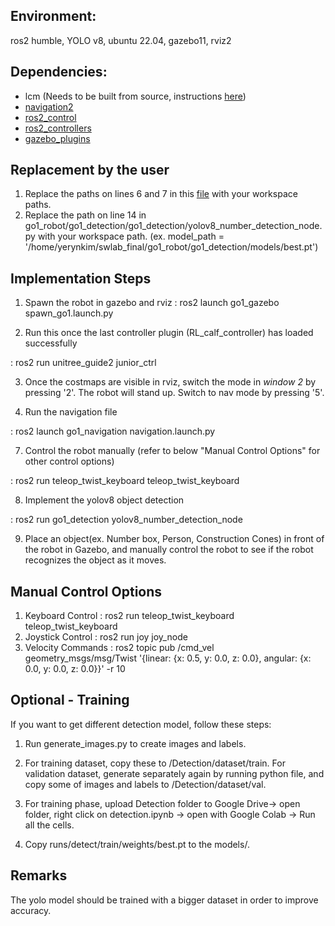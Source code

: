 ## Environment:
ros2 humble, YOLO v8, ubuntu 22.04, gazebo11, rviz2


## Dependencies:
- lcm (Needs to be built from source, instructions [here](https://lcm-proj.github.io/lcm/))
- [navigation2](https://github.com/ros-navigation/navigation2)
- [ros2_control](https://github.com/ros-controls/ros2_control)
- [ros2_controllers](https://github.com/ros-controls/ros2_controllers)
- [gazebo_plugins](https://github.com/ros-simulation/gazebo_ros_pkgs/tree/ros2/gazebo_plugins)

## Replacement by the user

1. Replace the paths on lines 6 and 7 in this [file](./go1_sim/go1_navigation/params/nav2_params.yaml) with your workspace paths.
2. Replace the path on line 14 in go1_robot/go1_detection/go1_detection/yolov8_number_detection_node.py with your workspace path.
(ex.         model_path = '/home/yerynkim/swlab_final/go1_robot/go1_detection/models/best.pt')

## Implementation Steps

1. Spawn the robot in gazebo and rviz
: ros2 launch go1_gazebo spawn_go1.launch.py

2. Run this once the last controller plugin (RL_calf_controller) has loaded successfully

: ros2 run unitree_guide2 junior_ctrl

3. Once the costmaps are visible in rviz, switch the mode in *window 2* by pressing '2'. The robot will stand up. Switch to nav mode by pressing '5'.

4. Run the navigation file

: ros2 launch go1_navigation navigation.launch.py

7. Control the robot manually (refer to below "Manual Control Options" for other control options)

: ros2 run teleop_twist_keyboard teleop_twist_keyboard

8. Implement the yolov8 object detection

: ros2 run go1_detection yolov8_number_detection_node

9. Place an object(ex. Number box, Person, Construction Cones) in front of the robot in Gazebo, and manually control the robot to see if the robot recognizes the object as it moves.
 
## Manual Control Options
1. Keyboard Control
: ros2 run teleop_twist_keyboard teleop_twist_keyboard
2. Joystick Control
: ros2 run joy joy_node
3. Velocity Commands
: ros2 topic pub /cmd_vel geometry_msgs/msg/Twist '{linear: {x: 0.5, y: 0.0, z: 0.0}, angular: {x: 0.0, y: 0.0, z: 0.0}}' -r 10

## Optional - Training 
If you want to get different detection model, follow these steps:

1. Run generate_images.py to create images and labels. 

2. For training dataset, copy these to /Detection/dataset/train. For validation dataset, generate separately again by running python file, and copy some of images and labels to /Detection/dataset/val.

3. For training phase, upload Detection folder to Google Drive-> open folder, right click on detection.ipynb -> open with Google Colab -> Run all the cells.

4. Copy runs/detect/train/weights/best.pt to the models/.


## Remarks
The yolo model should be trained with a bigger dataset in order to improve accuracy.





